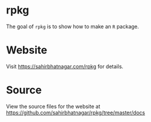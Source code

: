 
<!-- README.md is generated from README.Rmd. Please edit that file -->

# rpkg

The goal of `rpkg` is to show how to make an `R` package.

# Website

Visit <https://sahirbhatnagar.com/rpkg> for details.

# Source

View the source files for the website at
<https://github.com/sahirbhatnagar/rpkg/tree/master/docs>
